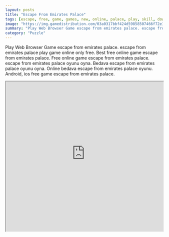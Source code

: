 ```yaml
---
layout: posts
title: "Escape From Emirates Palace"
tags: [escape, free, game, games, new, online, palace, play, skill, download, free, eight, emirates, free, online, games, oyna, game, free, games, play, play, games]
image: "https://img.gamedistribution.com/03a0317bbf424d59858507466f72e12c.jpg"
summary: "Play Web Browser Game escape from emirates palace. escape from emirates palace play game online only free. Best free online game escape from emirates palace. Free online game escape from emirates palace. escape from emirates palace oyunu oyna. Bedava escape from emirates palace oyunu oyna. Online bedava escape from emirates palace oyunu. Android, ios free game escape from emirates palace."
category: "Puzzle"
---
```


Play Web Browser Game escape from emirates palace. escape from emirates palace play game online only free. Best free online game escape from emirates palace. Free online game escape from emirates palace. escape from emirates palace oyunu oyna. Bedava escape from emirates palace oyunu oyna. Online bedava escape from emirates palace oyunu. Android, ios free game escape from emirates palace.

<iframe width="100%" height="480px;" src="https://flash.gamedistribution.com?game=03a0317bbf424d59858507466f72e12c"></iframe>